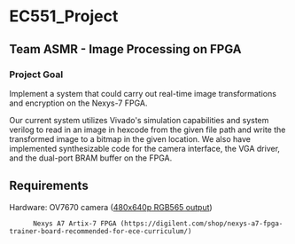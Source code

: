 # EC551_Project
## Team ASMR - Image Processing on FPGA

### Project Goal

Implement a system that could carry out real-time image transformations and encryption on the Nexys-7 FPGA.

Our current system utilizes Vivado's simulation capabilities and system verilog to read in an image in hexcode from the given file path and write the transformed image to a bitmap in the given location. We also have implemented synthesizable code for the camera interface, the VGA driver, and the dual-port BRAM buffer on the FPGA.

## Requirements 

Hardware: OV7670 camera ([480x640p RGB565 output](https://www.amazon.com/HiLetgo-OV7670-640x480-0-3Mega-Arduino/dp/B07S66Y3ZQ))
          
          Nexys A7 Artix-7 FPGA (https://digilent.com/shop/nexys-a7-fpga-trainer-board-recommended-for-ece-curriculum/)

